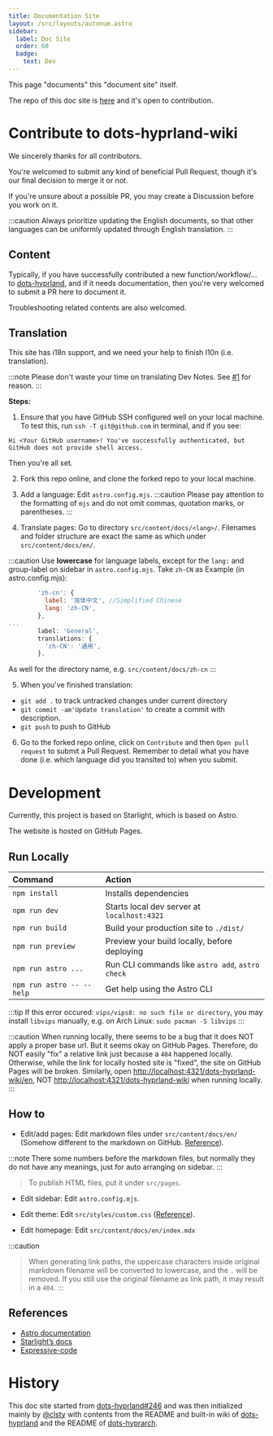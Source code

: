 ```yaml
---
title: Documentation Site
layout: /src/layouts/autonum.astro
sidebar:
  label: Doc Site
  order: 60
  badge:
    text: Dev
---
```


This page "documents" this "document site" itself.

The repo of this doc site is [here](https://github.com/end-4/dots-hyprland-wiki) and it's open to contribution.

# Contribute to dots-hyprland-wiki
We sincerely thanks for all contributors.

You're welcomed to submit any kind of beneficial Pull Request, though it's our final decision to merge it or not.

If you're unsure about a possible PR, you may create a Discussion before you work on it.

:::caution
Always prioritize updating the English documents,
so that other languages can be uniformly updated through English translation.
:::

## Content
Typically, if you have successfully contributed a new function/workflow/... to [dots-hyprland](https://github.com/end-4/dots-hyprland),
and if it needs documentation, then you're very welcomed to submit a PR here to document it.

Troubleshooting related contents are also welcomed.

## Translation

This site has i18n support, and we need your help to finish l10n (i.e. translation).

:::note
Please don't waste your time on translating Dev Notes. See [#1](https://github.com/end-4/dots-hyprland-wiki/issues/1#issuecomment-1938696111) for reason.
:::

**Steps:**

1. Ensure that you have GitHub SSH configured well on your local machine.
To test this, run `ssh -T git@github.com` in terminal, and if you see:
```plain
Hi <Your GitHub username>! You've successfully authenticated, but GitHub does not provide shell access.
```
Then you're all set.

2. Fork this repo online, and clone the forked repo to your local machine.

3. Add a language: Edit `astro.config.mjs`.
:::caution
Please pay attention to the formatting of `mjs` and do not omit commas, quotation marks, or parentheses.
:::

4. Translate pages: Go to directory `src/content/docs/<lang>/`.
Filenames and folder structure are exact the same as which under `src/content/docs/en/`.

:::caution
Use **lowercase** for language labels, except for the `lang:` and group-label on sidebar in `astro.config.mjs`.
Take `zh-CN` as Example (in astro.config.mjs):
```js
        'zh-cn': {
          label: '简体中文', //Simplified Chinese
          lang: 'zh-CN',
        },
...
        label: 'General',
        translations: {
          'zh-CN': '通用',
        },
```
As well for the directory name, e.g. `src/content/docs/zh-cn`
:::

5. When you've finished translation:
  - `git add .` to track untracked changes under current directory
  - `git commit -am'Update translation'` to create a commit with description.
  - `git push` to push to GitHub
6. Go to the forked repo online, click on `Contribute` and then `Open pull request` to submit a Pull Request.
Remember to detail what you have done (i.e. which language did you translted to) when you submit.

# Development

Currently, this project is based on Starlight, which is based on Astro.

The website is hosted on GitHub Pages.

## Run Locally

| Command                   | Action                                           |
| :------------------------ | :----------------------------------------------- |
| `npm install`             | Installs dependencies                            |
| `npm run dev`             | Starts local dev server at `localhost:4321`      |
| `npm run build`           | Build your production site to `./dist/`          |
| `npm run preview`         | Preview your build locally, before deploying     |
| `npm run astro ...`       | Run CLI commands like `astro add`, `astro check` |
| `npm run astro -- --help` | Get help using the Astro CLI                     |

:::tip
If this error occured: `vips/vips8: no such file or directory`, you may install `libvips` manually, e.g. on Arch Linux: `sudo pacman -S libvips`
:::

:::caution
When running locally, there seems to be a bug that it does NOT apply a proper base url. But it seems okay on GitHub Pages.
Therefore, do NOT easily "fix" a relative link just because a `404` happened locally. Otherwise, while the link for locally hosted site is "fixed", the site on GitHub Pages will be broken.
Similarly, open <http://localhost:4321/dots-hyprland-wiki/en>, NOT <http://localhost:4321/dots-hyprland-wiki> when running locally.
:::

## How to

- Edit/add pages: Edit markdown files under `src/content/docs/en/` (Somehow different to the markdown on GitHub. [Reference](https://starlight.astro.build/guides/authoring-content)).

:::note
There some numbers before the markdown files, but normally they do not have any meanings, just for auto arranging on sidebar.
:::

> To publish HTML files, put it under `src/pages`.

- Edit sidebar: Edit `astro.config.mjs`.

- Edit theme: Edit `src/styles/custom.css` ([Reference](https://starlight.astro.build/guides/css-and-tailwind/)).

- Edit homepage: Edit `src/content/docs/en/index.mdx`

:::caution
> When generating link paths, the uppercase characters inside original markdown filename will be converted to lowercase, and the `.` will be removed. If you still use the original filename as link path, it may result in a `404`.
:::

## References

- [Astro documentation](https://docs.astro.build)
- [Starlight’s docs](https://starlight.astro.build/)
- [Expressive-code](https://expressive-code.com/)

# History
This doc site started from [dots-hyprland#246](https://github.com/end-4/dots-hyprland/issues/246) and was then initialized mainly by [@clsty](https://github.com/clsty) with contents from the README and built-in wiki of [dots-hyprland](https://github.com/end-4/dots-hyprland) and the README of [dots-hyprarch](https://github.com/clsty/dots-hyprarch).
